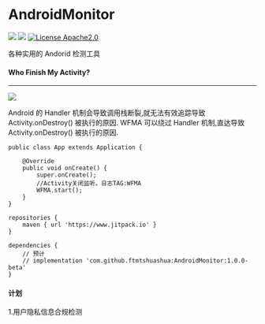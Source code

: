 AndroidMonitor
=====
[![](https://jitpack.io/v/ftmtshuashua/AndroidMonitor.svg)](https://jitpack.io/#ftmtshuashua/AndroidMonitor)
[![](https://img.shields.io/badge/jdk-1.8%2B-blue)]()
[![License Apache2.0](http://img.shields.io/badge/license-Apache2.0-brightgreen.svg?style=flat)](http://www.apache.org/licenses/LICENSE-2.0.html)

各种实用的 Andorid 检测工具


#### Who Finish My Activity?
-----
[![](https://img.shields.io/badge/android-2.3%2B-blue)]()

Android 的 Handler 机制会导致调用栈断裂,就无法有效追踪导致 Activity.onDestroy() 被执行的原因. WFMA 可以绕过 Handler 机制,直达导致 Activity.onDestroy() 被执行的原因.

```
public class App extends Application {

    @Override
    public void onCreate() {
        super.onCreate();
        //Activity关闭监听。日志TAG:WFMA
        WFMA.start();
    }
}
```

```
repositories {
    maven { url 'https://www.jitpack.io' }
}

dependencies {
    // 预计
    // implementation 'com.github.ftmtshuashua:AndroidMonitor:1.0.0-beta'
}
```

#### 计划

1.用户隐私信息合规检测